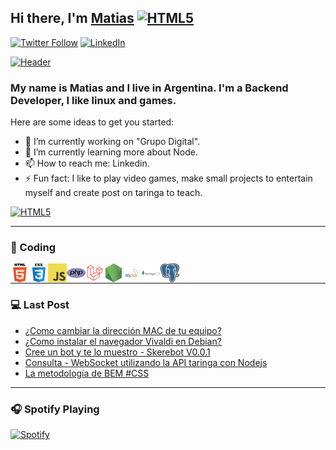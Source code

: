 ## Hi there, I'm [Matias][website] [<img alt="HTML5" width="30px" src="https://media3.giphy.com/media/hvRJCLFzcasrR4ia7z/giphy.gif?cid=790b761144ae73932b5461c0fe7398620ace42ee6750bd32&rid=giphy.gif&ct=s" />][website]

[![Twitter Follow](https://img.shields.io/twitter/follow/magamex_ma?color=%231DA1F2&label=magamex_ma&logo=twitter&logoColor=%231DA1F2&style=for-the-badge)](https://twitter.com/magamex_ma/)
[![LinkedIn](https://shields.io/badge/LinkedIn-matias%20angeluk-blue?logo=LinkedIn&logoColor=blue&style=for-the-badge)](https://www.linkedin.com/in/matiasangeluk/)

[![Header](https://thumbs.gfycat.com/EasyHardEwe-size_restricted.gif)][website]

### My name is Matias and I live in Argentina. I'm a Backend Developer, I like linux and games.

Here are some ideas to get you started:

- 🔭 I’m currently working on "Grupo Digital".
- 🌱 I’m currently learning more about Node.
- 📫 How to reach me: Linkedin.
- ⚡ Fun fact: I like to play video games, make small projects to entertain myself and create post on taringa to teach.

[<img alt="HTML5" width="100px" src="https://media2.giphy.com/media/WUlplcMpOCEmTGBtBW/giphy.gif?cid=790b76114e027982138991351b2d35b7b4c527fcd7ddb357&rid=giphy.gif&ct=s" />][website]

---

### 🚀 Coding

[<img align="left" alt="HTML5" width="30px" src="https://raw.githubusercontent.com/github/explore/80688e429a7d4ef2fca1e82350fe8e3517d3494d/topics/html/html.png" />][website]
[<img align="left" alt="HTML5" width="30px" src="https://raw.githubusercontent.com/github/explore/80688e429a7d4ef2fca1e82350fe8e3517d3494d/topics/css/css.png" />][website]
[<img align="left" alt="HTML5" width="30px" src="https://raw.githubusercontent.com/github/explore/80688e429a7d4ef2fca1e82350fe8e3517d3494d/topics/javascript/javascript.png" />][website]
[<img align="left" alt="HTML5" width="30px" src="https://raw.githubusercontent.com/github/explore/80688e429a7d4ef2fca1e82350fe8e3517d3494d/topics/php/php.png" />][website]
[<img align="left" alt="HTML5" width="30px" src="https://raw.githubusercontent.com/github/explore/80688e429a7d4ef2fca1e82350fe8e3517d3494d/topics/laravel/laravel.png" />][website]
[<img align="left" alt="HTML5" width="30px" src="https://raw.githubusercontent.com/github/explore/80688e429a7d4ef2fca1e82350fe8e3517d3494d/topics/nodejs/nodejs.png" />][website]
[<img align="left" alt="HTML5" width="30px" src="https://raw.githubusercontent.com/github/explore/80688e429a7d4ef2fca1e82350fe8e3517d3494d/topics/mysql/mysql.png" />][website]
[<img align="left" alt="HTML5" width="30px" src="https://raw.githubusercontent.com/github/explore/80688e429a7d4ef2fca1e82350fe8e3517d3494d/topics/mongodb/mongodb.png" />][website]
[<img align="left" alt="HTML5" width="30px" src="https://raw.githubusercontent.com/github/explore/80688e429a7d4ef2fca1e82350fe8e3517d3494d/topics/postgresql/postgresql.png" />][website]

<br>

---

### 💻 Last Post

<!-- BLOG-POST-LIST:START -->
- [¿Como cambiar la dirección MAC de tu equipo?](https://www.taringa.net/+linux/como-cambiar-la-direccion-mac-de-tu-equipo_4x6tww)
- [¿Como instalar el navegador Vivaldi en Debian?](https://www.taringa.net/+linux/como-instalar-el-navegador-vivaldi-en-debian_4wurer)
- [Cree un bot y te lo muestro - Skerebot V0.0.1](https://www.taringa.net/+offtopic/cree-un-bot-y-te-lo-muestro-skerebot-v0-0-1_4vx0cx)
- [Consulta - WebSocket utilizando la API taringa con Nodejs](https://www.taringa.net/+offtopic/consulta-websocket-utilizando-la-api-taringa-con-nodejs_4sj92m)
- [La metodología de BEM  #CSS](https://www.taringa.net/+info/la-metodologia-de-bem-css_4sh3ck)
<!-- BLOG-POST-LIST:END -->

---
### 🎧 Spotify Playing

[![Spotify](https://spotify-play-readme.vercel.app/api/spotify)](https://open.spotify.com/user/111545794)




[website]: https://magamex.github.io/
